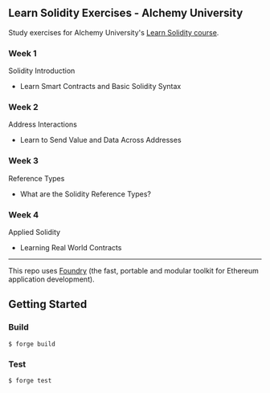 ## Learn Solidity Exercises - Alchemy University

Study exercises for Alchemy University's [Learn Solidity course](https://www.alchemy.com/university/courses/solidity).

### Week 1
Solidity Introduction
* Learn Smart Contracts and Basic Solidity Syntax

### Week 2
Address Interactions
* Learn to Send Value and Data Across Addresses

### Week 3
Reference Types
* What are the Solidity Reference Types?

### Week 4
Applied Solidity
* Learning Real World Contracts

---

This repo uses [Foundry](https://github.com/foundry-rs) (the fast, portable and modular toolkit for Ethereum application development).


## Getting Started

### Build

```shell
$ forge build
```

### Test

```shell
$ forge test
```
